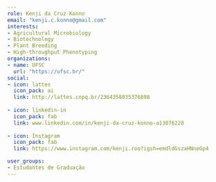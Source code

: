 ```yaml
---
role: Kenji da Cruz Konno
email: "kenji.c.konno@gmail.com"
interests:
- Agricultural Microbiology
- Biotechnology
- Plant Breeding
- High-throughput Phenotyping
organizations:
- name: UFSC
  url: "https://ufsc.br/"
social:
- icon: lattes
  icon_pack: ai
  link: http://lattes.cnpq.br/2364358035376898
  
- icon: linkedin-in
  icon_pack: fab
  link: www.linkedin.com/in/kenji-da-cruz-konno-a13076228
  
- icon: Instagram
  icon_pack: fab
  link: https://www.instagram.com/kenji.roo?igsh=emdldGszaHNneGp4  

user_groups:
- Estudantes de Graduação
---
```


